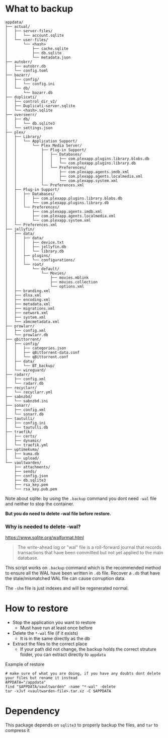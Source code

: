 # What to backup

```
appdata/
├── actual/
│   ├── server-files/
│   │   └── account.sqlite
│   └── user-files/
│       └── <hash>
│           ├── cache.sqlite
│           ├── db.sqlite
│           └── metadata.json
├── autobrr/
│   ├── autobrr.db
│   └── config.toml
├── bazarr/
│   ├── config/
│   │   └── config.ini
│   └── db/
│       └── bazarr.db
├── duplicati/
│   ├── control_dir_v2/
│   ├── Duplicati-server.sqlite
│   └── <hash>.sqlite
├── overseerr/
│   ├── db/
│   │   └── db.sqlite3
│   └── settings.json
├── plex/
│   ├── Library/
│   │   └── Application Support/
│   │       └── Plex Media Server/
│   │           ├── Plug-in Support/
│   │           │   ├── Databases/
│   │           │   │   ├── com.plexapp.plugins.library.blobs.db
│   │           │   │   └── com.plexapp.plugins.library.db
│   │           │   └── Preferences/
│   │           │       ├── com.plexapp.agents.imdb.xml
│   │           │       ├── com.plexapp.agents.localmedia.xml
│   │           │       └── com.plexapp.system.xml
│   │           └── Preferences.xml
│   ├── Plug-in Support/
│   │   ├── Databases/
│   │   │   ├── com.plexapp.plugins.library.blobs.db
│   │   │   └── com.plexapp.plugins.library.db
│   │   └── Preferences/
│   │       ├── com.plexapp.agents.imdb.xml
│   │       ├── com.plexapp.agents.localmedia.xml
│   │       └── com.plexapp.system.xml
│   └── Preferences.xml
├── jellyfin/
│   ├── data/
│   │   ├── data/
│   │   │   ├── device.txt
│   │   │   ├── jellyfin.db
│   │   │   └── library.db
│   │   ├── plugins/
│   │   │   └── configurations/
│   │   └── root/
│   │       └── default/
│   │           └── Movies/
│   │               ├── movies.mblink
│   │               ├── movies.collection
│   │               └── options.xml
│   ├── branding.xml
│   ├── dlna.xml
│   ├── encoding.xml
│   ├── metadata.xml
│   ├── migrations.xml
│   ├── network.xml
│   ├── system.xml
│   └── xbmcmetadata.xml
├── prowlarr/
│   ├── config.xml
│   └── prowlarr.db
├── qbittorrent/
│   ├── config/
│   │   ├── categories.json
│   │   ├── qBittorrent-data.conf
│   │   └── qBittorrent.conf
│   ├── data/
│   │   └── BT_backup/
│   └── wireguard/
├── radarr/
│   ├── config.xml
│   └── radarr.db
├── recyclarr/
│   └── recyclarr.yml
├── sabnzbd/
│   └── sabnzbd.ini
├── sonarr/
│   ├── config.xml
│   └── sonarr.db
├── tautulli/
│   ├── config.ini
│   └── tautulli.db
├── traefik/
│   ├── certs/
│   ├── dynamic/
│   └── traefik.yml
├── uptimekuma/
│   ├── kuma.db
│   └── upload/
└── vaultwarden/
    ├── attachments/
    ├── sends/
    ├── config.json
    ├── db.sqlite3
    ├── rsa_key.pem
    └── rsa_key.pub.pem
```

Note about sqlite: by using the `.backup` command you dont need `-wal` file and neither to stop the container.

**But you do need to delete -wal file before restore.**

### Why is needed to delete -wal?

https://www.sqlite.org/walformat.html

> The write-ahead log or "wal" file is a roll-forward journal that records transactions that have been committed but not yet applied to the main database.

This script works on `.backup` command which is the recommended method to ensure all the WAL have been written in `.db` file. Recover a `.db` that have the stale/mismatched WAL file can cause corruption data.

The `-shm` file is just indexes and will be regenerated normal.

# How to restore

- Stop the application you want to restore
  - Must have run at least once before
- Delete the `*-wal` file (if it exists)
  - It is in the same directly as the db
- Extract the files to the correct place
  - If your path did not change, the backup holds the correct struture folder, you can extract directly to `appdata`

Example of restore

```
# make sure of what you are doing, if you have any doubts dont delete your files but rename it instead
APPDATA="/appdata"
find "$APPDATA/vaultwarden" -name "*-wal" -delete
tar -xJvf <vaultwarden-file>.tar.xz -C $APPDATA
```

# Dependency

This package depends on `sqlite3` to properly backup the files, and `tar` to compress it
